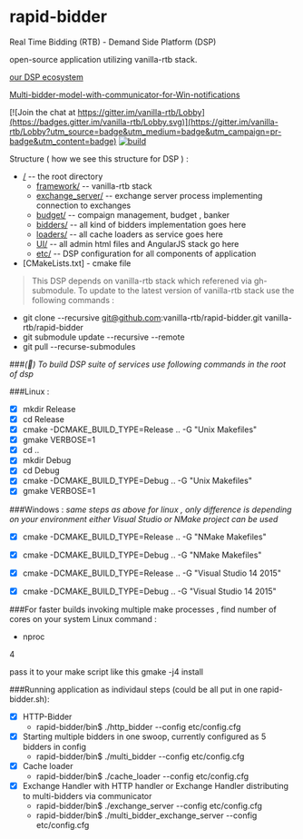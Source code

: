 # rapid-bidder

Real Time Bidding (RTB) - Demand Side Platform (DSP)

open-source application utilizing  vanilla-rtb stack.


[our DSP ecosystem](https://github.com/venediktov/vanilla-rtb/wiki)

[Multi-bidder-model-with-communicator-for-Win-notifications](https://github.com/venediktov/vanilla-rtb/wiki/Multi-bidder-model-with-communicator-for-Win--notifications)

[![Join the chat at https://gitter.im/vanilla-rtb/Lobby](https://badges.gitter.im/vanilla-rtb/Lobby.svg)](https://gitter.im/vanilla-rtb/Lobby?utm_source=badge&utm_medium=badge&utm_campaign=pr-badge&utm_content=badge) 
[![build ](https://travis-ci.org/venediktov/vanilla-rtb.svg?branch=master)](https://travis-ci.org/venediktov/vanilla-rtb)

Structure ( how we see this structure for DSP ) :
* [/](../../tree/master/) -- the root directory
   * [framework/](https://github.com/venediktov/vanilla-rtb/) -- vanilla-rtb stack
   * [exchange_server/](../../tree/master/exchange_server/) -- exchange server process implementing connection to exchanges
   * [budget/](../../tree/master/budget/) -- compaign management, budget , banker
   * [bidders/](../../tree/master/bidders/) -- all kind of bidders implementation goes here
   * [loaders/](../../tree/master/loaders/) -- all cache loaders as service goes here
   * [UI/](../../tree/master/UI/) -- all admin html files and AngularJS stack go here
   * [etc/](../../tree/master/etc/) -- DSP configuration for all components of application
* [CMakeLists.txt] - cmake file

>This DSP depends on  vanilla-rtb stack which referened via gh-submodule.
>To update to the latest version of vanilla-rtb stack use the following commands \:

* git clone --recursive git@github.com:vanilla-rtb/rapid-bidder.git vanilla-rtb/rapid-bidder
* git submodule update --recursive --remote
* git pull --recurse-submodules


###*(&#x1F4D7;) To build DSP suite of services use following commands in the root of dsp*

###Linux \:
- [x] mkdir Release
- [x] cd Release
- [x] cmake -DCMAKE_BUILD_TYPE=Release .. -G "Unix Makefiles"
- [x] gmake VERBOSE=1
- [x] cd ..
- [x] mkdir Debug
- [x] cd Debug
- [x] cmake -DCMAKE_BUILD_TYPE=Debug .. -G "Unix Makefiles"
- [x] gmake VERBOSE=1

###Windows \:
*same steps as above for linux , only difference is depending on your environment 
  either Visual Studio or NMake project can be used*
  
- [x] cmake -DCMAKE_BUILD_TYPE=Release .. -G "NMake Makefiles"
- [x] cmake -DCMAKE_BUILD_TYPE=Debug   .. -G "NMake Makefiles"
- [x] cmake -DCMAKE_BUILD_TYPE=Release .. -G "Visual Studio 14 2015"
- [x] cmake -DCMAKE_BUILD_TYPE=Debug   .. -G "Visual Studio 14 2015"


###For faster builds invoking multiple make processes  , find number of cores on your system
Linux command \: 
* nproc

4

pass it to your make script like this
gmake -j4 install

###Running  application as individaul steps (could be all put in one rapid-bidder.sh)\:
- [x] HTTP-Bidder
  * rapid-bidder/bin$ ./http_bidder --config etc/config.cfg
- [x] Starting multiple bidders in one swoop,  currently configured as 5 bidders in config
  * rapid-bidder/bin$ ./multi_bidder --config etc/config.cfg
- [x] Cache loader
  * rapid-bidder/bin$ ./cache_loader --config etc/config.cfg
- [x] Exchange Handler with HTTP handler or Exchange Handler distributing to multi-bidders via communicator 
  * rapid-bidder/bin$ ./exchange_server --config etc/config.cfg
  * rapid-bidder/bin$ ./multi_bidder_exchange_server --config etc/config.cfg
  
